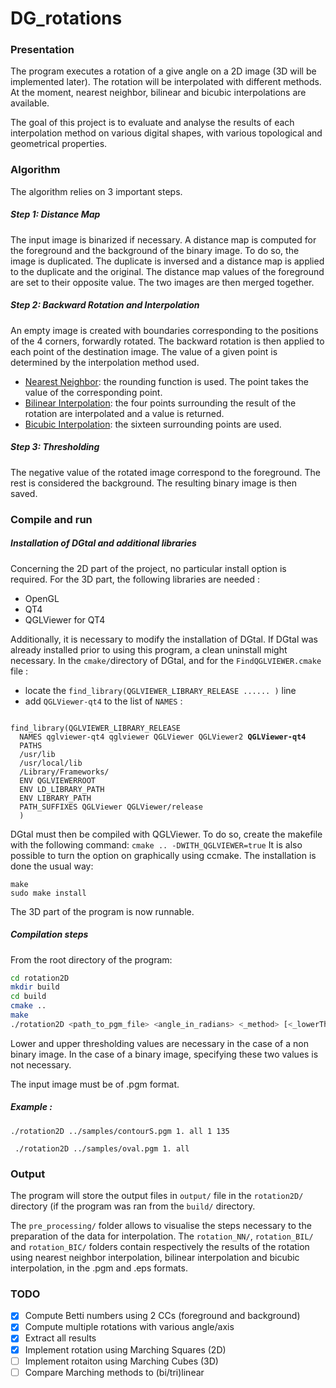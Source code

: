 
# DG_rotations
### Presentation
The program executes a rotation of a give angle on a 2D image (3D will be implemented later).
The rotation will be interpolated with different methods. At the moment, nearest neighbor, bilinear and bicubic interpolations are available.

The goal of this project is to evaluate and analyse the results of each interpolation method on various digital shapes, with various topological and geometrical properties.

### Algorithm
The algorithm relies on 3 important steps.

##### Step 1: Distance Map
The input image is binarized if necessary. A distance map is computed for the foreground and the background of the binary image. To do so, the image is duplicated. The duplicate is inversed and a distance map is applied to the duplicate and the original. 
The distance map values of the foreground are set to their opposite value. The two images are then merged together.

##### Step 2: Backward Rotation and Interpolation
An empty image is created with boundaries corresponding to the positions of the 4 corners, forwardly rotated.
The backward rotation is then applied to each point of the destination image. The value of a given point is determined by the interpolation method used. 

 - [Nearest Neighbor](https://en.wikipedia.org/wiki/Nearest-neighbor_interpolation): the rounding function is used. The point takes the value of the corresponding point.
 - [Bilinear Interpolation](https://en.wikipedia.org/wiki/Bilinear_interpolation): the four points surrounding the result of the rotation are interpolated and a value is returned.
 - [Bicubic Interpolation](https://en.wikipedia.org/wiki/Bicubic_interpolation): the sixteen surrounding points are used. 

##### Step 3: Thresholding
The negative value of the rotated image correspond to the foreground. The rest is considered the background. The resulting binary image is then saved.

### Compile and run
##### Installation of DGtal and additional libraries
Concerning  the 2D part of the project, no particular install option is required. 
For the 3D part, the following libraries are needed :

 - OpenGL
 - QT4
 - QGLViewer for QT4

Additionally, it is necessary to modify the installation of DGtal. If DGtal was already installed prior to using this program, a clean uninstall might necessary. 
In the `cmake/`directory of DGtal, and for the  `FindQGLVIEWER.cmake` file :

- locate the `find_library(QGLVIEWER_LIBRARY_RELEASE ...... )` line
- add `QGLViewer-qt4` to the list of `NAMES` :
<pre><code>
find_library(QGLVIEWER_LIBRARY_RELEASE   
  NAMES qglviewer-qt4 qglviewer QGLViewer QGLViewer2 <b>QGLViewer-qt4</b>
  PATHS 
  /usr/lib
  /usr/local/lib
  /Library/Frameworks/
  ENV QGLVIEWERROOT
  ENV LD_LIBRARY_PATH
  ENV LIBRARY_PATH
  PATH_SUFFIXES QGLViewer QGLViewer/release
  )
</code></pre>
DGtal must then be compiled with QGLViewer. To do so, create the makefile with the following command:
`cmake .. -DWITH_QGLVIEWER=true`
It is also possible to turn the option on graphically using ccmake.
The installation is done the usual way:
```
make
sudo make install
```
The 3D part of the program is now runnable.

##### Compilation steps 

From the root directory of the program: 
```bash
cd rotation2D
mkdir build
cd build
cmake ..
make
./rotation2D <path_to_pgm_file> <angle_in_radians> <_method> [<_lowerThresh><_upperThresh>] 
```

Lower and upper thresholding values are necessary in the case of a non binary image. In the case of a binary image, specifying these two values is not necessary.

The input image must be of .pgm format. 



##### Example :

 ```./rotation2D ../samples/contourS.pgm 1. all 1 135```

``` ./rotation2D ../samples/oval.pgm 1. all``` 
### Output
The program will store the output files in `output/` file in the `rotation2D/` directory (if the program was ran from the `build/` directory. 

The `pre_processing/` folder allows to visualise the steps necessary to the preparation of the data for interpolation.
The `rotation_NN/`, `rotation_BIL/` and `rotation_BIC/` folders contain respectively the results of the rotation using nearest neighbor interpolation, bilinear interpolation and bicubic interpolation, in the .pgm and .eps formats.




### TODO

- [x] Compute Betti numbers using 2 CCs (foreground and background)
- [x] Compute multiple rotations with various angle/axis
- [x] Extract all results 
- [x] Implement rotation using Marching Squares (2D) 
- [ ] Implement rotaiton using Marching Cubes (3D)
- [ ] Compare Marching methods to (bi/tri)linear
